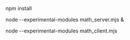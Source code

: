 npm install

node --experimental-modules math_server.mjs &



node --experimental-modules math_client.mjs
